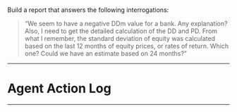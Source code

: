 # <goal>
Build a report that answers the following interrogations:

> “We seem to have a negative DDm value for a bank. Any explanation? Also, I need to get the detailed calculation of the DD and PD. From what I remember, the standard deviation of equity was calculated based on the last 12 months of equity prices, or rates of return. Which one? Could we have an estimate based on 24 months?”

---
# Agent Action Log
<!-- Format :
[YYYY-MM-DD HH:MM UTC][Agent n] Action: … . Next: … .
[YYYY-MM-DD HH:MM UTC][Agent n] Blocage: … . Next: diagnostiquer … .
-->
---

